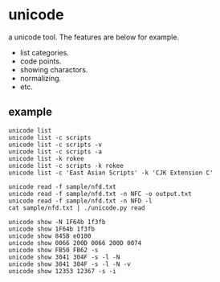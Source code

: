 unicode
=======

a unicode tool.  The features are below for example.

- list categories.
- code points.
- showing charactors.
- normalizing.
- etc.

## example

```
unicode list
unicode list -c scripts
unicode list -c scripts -v
unicode list -c scripts -a
unicode list -k rokee
unicode list -c scripts -k rokee
unicode list -c 'East Asian Scripts' -k 'CJK Extension C'

unicode read -f sample/nfd.txt
unicode read -f sample/nfd.txt -n NFC -o output.txt
unicode read -f sample/nfd.txt -n NFD -l
cat sample/nfd.txt | ./unicode.py read

unicode show -N 1F64b 1f3fb
unicode show 1F64b 1f3fb
unicode show 845B e0100
unicode show 0066 200D 0066 200D 0074
unicode show FB50 FB62 -s
unicode show 3041 304F -s -l -N
unicode show 3041 304F -s -l -N -v
unicode show 12353 12367 -s -i 
```

